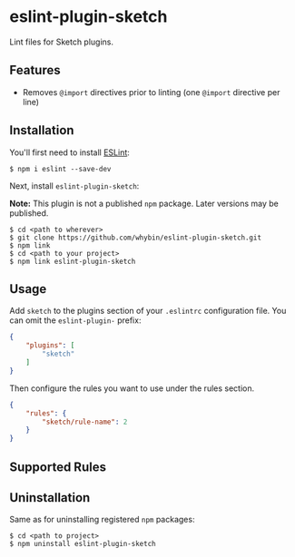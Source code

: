 # eslint-plugin-sketch

Lint files for Sketch plugins.

## Features

* Removes `@import` directives prior to linting (one `@import` directive per line)

## Installation

You'll first need to install [ESLint](http://eslint.org):

```
$ npm i eslint --save-dev
```

Next, install `eslint-plugin-sketch`:

**Note:** This plugin is not a published `npm` package. Later versions may be published.

```
$ cd <path to wherever>
$ git clone https://github.com/whybin/eslint-plugin-sketch.git
$ npm link
$ cd <path to your project>
$ npm link eslint-plugin-sketch
```

## Usage

Add `sketch` to the plugins section of your `.eslintrc` configuration file. You can omit the `eslint-plugin-` prefix:

```json
{
    "plugins": [
        "sketch"
    ]
}
```


Then configure the rules you want to use under the rules section.

```json
{
    "rules": {
        "sketch/rule-name": 2
    }
}
```

## Supported Rules

## Uninstallation

Same as for uninstalling registered `npm` packages:

```
$ cd <path to project>
$ npm uninstall eslint-plugin-sketch
```
